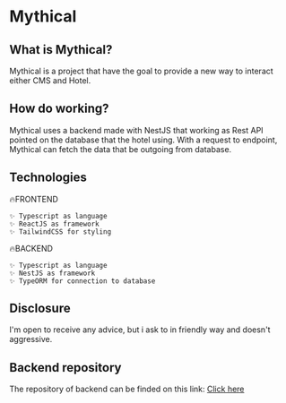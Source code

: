 # Mythical

## What is Mythical?
Mythical is a project that have the goal to provide a  new way to interact either CMS and Hotel.

## How do working?
Mythical uses a backend made with NestJS that working as Rest API pointed on the database that the hotel using.
With a request to endpoint, Mythical can fetch the data that be outgoing from database.

## Technologies

🔥FRONTEND

    ✨ Typescript as language 
    ✨ ReactJS as framework
    ✨ TailwindCSS for styling

🔥BACKEND

    ✨ Typescript as language
    ✨ NestJS as framework
    ✨ TypeORM for connection to database

## Disclosure
I'm open to receive any advice, but i ask to in friendly way and doesn't aggressive.

## Backend repository
The repository of backend can be finded on this link: <a href="https://github.com/cosimoceleste/Vanadis">Click here</a>